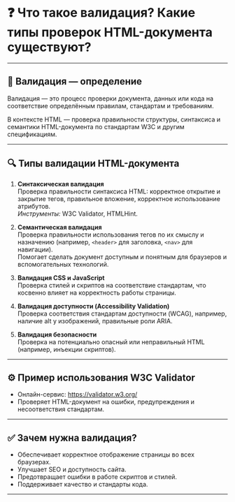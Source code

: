 # ❓ Что такое валидация? Какие типы проверок HTML-документа существуют?

---

## 📌 Валидация — определение

Валидация — это процесс проверки документа, данных или кода на соответствие определённым правилам, стандартам и требованиям.

В контексте HTML — проверка правильности структуры, синтаксиса и семантики HTML-документа по стандартам W3C и другим спецификациям.

---

## 🔍 Типы валидации HTML-документа

1. **Синтаксическая валидация**  
   Проверка правильности синтаксиса HTML: корректное открытие и закрытие тегов, правильное вложение, корректное использование атрибутов.  
   *Инструменты:* W3C Validator, HTMLHint.

2. **Семантическая валидация**  
   Проверка правильности использования тегов по их смыслу и назначению (например, `<header>` для заголовка, `<nav>` для навигации).  
   Помогает сделать документ доступным и понятным для браузеров и вспомогательных технологий.

3. **Валидация CSS и JavaScript**  
   Проверка стилей и скриптов на соответствие стандартам, что косвенно влияет на корректность работы страницы.

4. **Валидация доступности (Accessibility Validation)**  
   Проверка соответствия стандартам доступности (WCAG), например, наличие alt у изображений, правильные роли ARIA.

5. **Валидация безопасности**  
   Проверка на потенциально опасный или неправильный HTML (например, инъекции скриптов).

---

## ⚙️ Пример использования W3C Validator

- Онлайн-сервис: <https://validator.w3.org/>  
- Проверяет HTML-документ на ошибки, предупреждения и несоответствия стандартам.

---

## ✅ Зачем нужна валидация?

- Обеспечивает корректное отображение страницы во всех браузерах.
- Улучшает SEO и доступность сайта.
- Предотвращает ошибки в работе скриптов и стилей.
- Поддерживает качество и стандарты кода.

---
